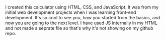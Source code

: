 I created this calculator using HTML, CSS, and JavaScript. It was from my initial web development projects when I was learning front-end development. It's so cool to see you, how you started from the basics, and now you are going to the next level. I have used JS internally in my HTML and not made a seprate file so that's why it's not showing on my github repo.
